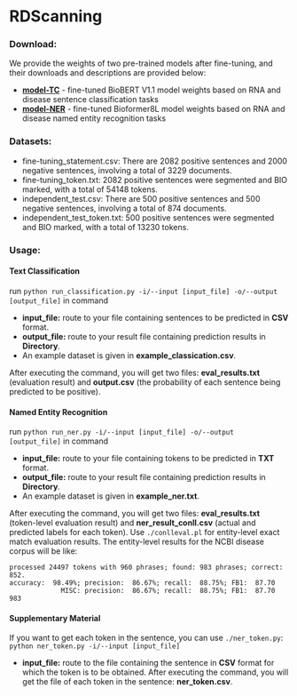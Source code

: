 # RDScanning
### Download:

We provide the weights of two pre-trained models after fine-tuning, and their downloads and descriptions are provided below:
* **[model-TC](https://cellknowledge.com.cn/RDScanning/model1-TC.rar)** - fine-tuned BioBERT V1.1 model weights based on RNA and disease sentence classification tasks
* **[model-NER](https://cellknowledge.com.cn/RDScanning/model2-NER-RD.rar)** - fine-tuned Bioformer8L model weights based on RNA and disease named entity recognition tasks
### Datasets:

- fine-tuning_statement.csv: There are 2082 positive sentences and 2000 negative sentences, involving a total of 3229 documents.
- fine-tuning_token.txt: 2082 positive sentences were segmented and BIO marked, with a total of 54148 tokens.
- independent_test.csv: There are 500 positive sentences and 500 negative sentences, involving a total of 874 documents.
- independent_test_token.txt: 500 positive sentences were segmented and BIO marked, with a total of 13230 tokens.
### Usage:
#### Text Classification

run `python run_classification.py -i/--input [input_file] -o/--output [output_file]` in command

- **input_file:** route to your file containing sentences to be predicted in **CSV** format.
- **output_file:** route to your result file containing prediction results in **Directory**.
- An example dataset is given in **example_classication.csv**.
  
After executing the command, you will get two files: **eval_results.txt** (evaluation result) and **output.csv** (the probability of each sentence being predicted to be positive).
#### Named Entity Recognition

run `python run_ner.py -i/--input [input_file] -o/--output [output_file]` in command

- **input_file:** route to your file containing tokens to be predicted in **TXT** format.
- **output_file:** route to your result file containing prediction results in **Directory**.
- An example dataset is given in **example_ner.txt**.

After executing the command, you will get two files: **eval_results.txt** (token-level evaluation result) and **ner_result_conll.csv** (actual and predicted labels for each token).
Use `./conlleval.pl` for entity-level exact match evaluation results.
The entity-level results for the NCBI disease corpus will be like:
```
processed 24497 tokens with 960 phrases; found: 983 phrases; correct: 852.
accuracy:  98.49%; precision:  86.67%; recall:  88.75%; FB1:  87.70
             MISC: precision:  86.67%; recall:  88.75%; FB1:  87.70  983
``` 
#### Supplementary Material

If you want to get each token in the sentence, you can use `./ner_token.py`:
`python ner_token.py -i/--input [input_file]`
- **input_file:** route to the file containing the sentence in **CSV** format for which the token is to be obtained.
After executing the command, you will get the file of each token in the sentence: **ner_token.csv**.
